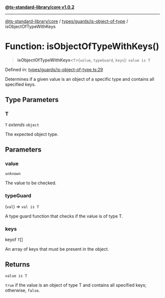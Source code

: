 [**@ts-standard-library/core v1.0.2**](../../../../README.md)

***

[@ts-standard-library/core](../../../../modules.md) / [types/guards/is-object-of-type](../README.md) / isObjectOfTypeWithKeys

# Function: isObjectOfTypeWithKeys()

> **isObjectOfTypeWithKeys**\<`T`\>(`value`, `typeGuard`, `keys`): `value is T`

Defined in: [types/guards/is-object-of-type.ts:29](https://github.com/gabaudette/ts-stdlib/blob/4a412e6fb273dc9fcab54b84c05921f52dac4b3f/packages/core/src/types/guards/is-object-of-type.ts#L29)

Determines if a given value is an object of a specific type and contains all specified keys.

## Type Parameters

### T

`T` *extends* `object`

The expected object type.

## Parameters

### value

`unknown`

The value to be checked.

### typeGuard

(`val`) => `val is T`

A type guard function that checks if the value is of type T.

### keys

keyof `T`[]

An array of keys that must be present in the object.

## Returns

`value is T`

`true` if the value is an object of type T and contains all specified keys; otherwise, `false`.
